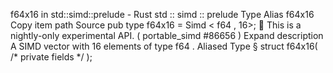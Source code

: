 f64x16 in std::simd::prelude - Rust
std
::
simd
::
prelude
Type Alias
f64x16
Copy item path
Source
pub type f64x16 =
Simd
<
f64
, 16>;
🔬
This is a nightly-only experimental API. (
portable_simd
#86656
)
Expand description
A SIMD vector with 16 elements of type
f64
.
Aliased Type
§
struct f64x16(
/* private fields */
);